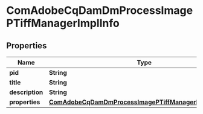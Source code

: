 
# ComAdobeCqDamDmProcessImagePTiffManagerImplInfo

## Properties
Name | Type | Description | Notes
------------ | ------------- | ------------- | -------------
**pid** | **String** |  |  [optional]
**title** | **String** |  |  [optional]
**description** | **String** |  |  [optional]
**properties** | [**ComAdobeCqDamDmProcessImagePTiffManagerImplProperties**](ComAdobeCqDamDmProcessImagePTiffManagerImplProperties.md) |  |  [optional]




